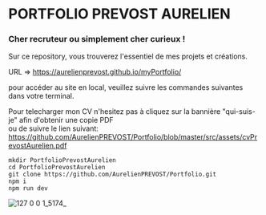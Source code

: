 # PORTFOLIO PREVOST AURELIEN

### Cher recruteur ou simplement cher curieux !  
  
Sur ce repository, vous trouverez l'essentiel de mes projets et créations.  

URL => https://aurelienprevost.github.io/myPortfolio/

pour accéder au site en local, veuillez suivre les commandes suivantes dans votre terminal.  

Pour telecharger mon CV n'hesitez pas à cliquez sur la bannière "qui-suis-je" afin d'obtenir une copie PDF  
ou de suivre le lien suivant:
https://github.com/AurelienPREVOST/Portfolio/blob/master/src/assets/cvPrevostAurelien.pdf


```
mkdir PortfolioPrevostAurelien
cd PortfolioPrevostAurelien
git clone https://github.com/AurelienPREVOST/Portfolio.git
npm i
npm run dev
```

![127 0 0 1_5174_](https://github.com/AurelienPREVOST/myPortfolio/assets/102169301/6a5b2c9e-745a-4c1d-9290-23e541f7e398)

